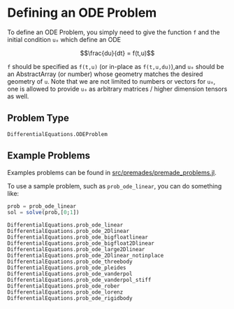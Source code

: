 # Defining an ODE Problem

To define an ODE Problem, you simply need to give the function ``f`` and the initial
condition ``u₀`` which define an ODE

```math
\frac{du}{dt} = f(t,u)
```

`f` should be specified as `f(t,u)` (or in-place as `f(t,u,du)`),and `u₀` should be an AbstractArray
(or number) whose geometry matches the desired geometry of `u`. Note that we are
not limited to numbers or vectors for `u₀`, one is allowed to provide `u₀` as
arbitrary matrices / higher dimension tensors as well.

## Problem Type

```@docs
DifferentialEquations.ODEProblem
```

## Example Problems

Examples problems can be found in [src/premades/premade_problems.jl](https://github.com/ChrisRackauckas/DifferentialEquations.jl/blob/master/src/premades/premade_problems.jl).

To use a sample problem, such as `prob_ode_linear`, you can do something like:

```julia
prob = prob_ode_linear
sol = solve(prob,[0;1])
```

```@docs
DifferentialEquations.prob_ode_linear
DifferentialEquations.prob_ode_2Dlinear
DifferentialEquations.prob_ode_bigfloatlinear
DifferentialEquations.prob_ode_bigfloat2Dlinear
DifferentialEquations.prob_ode_large2Dlinear
DifferentialEquations.prob_ode_2Dlinear_notinplace
DifferentialEquations.prob_ode_threebody
DifferentialEquations.prob_ode_pleides
DifferentialEquations.prob_ode_vanderpol
DifferentialEquations.prob_ode_vanderpol_stiff
DifferentialEquations.prob_ode_rober
DifferentialEquations.prob_ode_lorenz
DifferentialEquations.prob_ode_rigidbody
```
